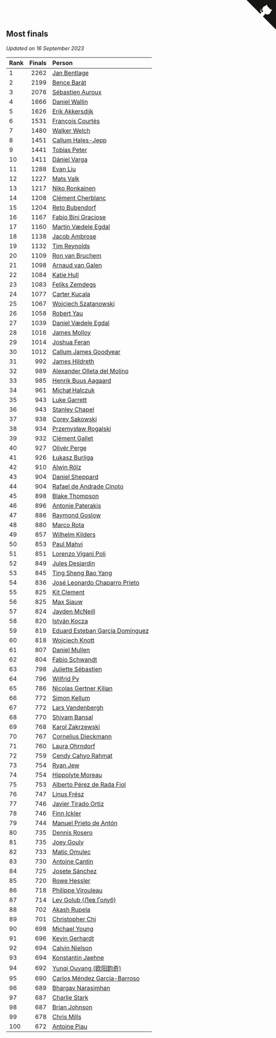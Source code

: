 ## Most finals

*Updated on 16 September 2023*

| Rank | Finals | Person |
| :--- | ---: | :--- |
| 1 | 2262 | [Jan Bentlage](https://www.worldcubeassociation.org/persons/2010BENT01) |
| 2 | 2199 | [Bence Barát](https://www.worldcubeassociation.org/persons/2008BARA01) |
| 3 | 2076 | [Sébastien Auroux](https://www.worldcubeassociation.org/persons/2008AURO01) |
| 4 | 1666 | [Daniel Wallin](https://www.worldcubeassociation.org/persons/2013WALL03) |
| 5 | 1626 | [Erik Akkersdijk](https://www.worldcubeassociation.org/persons/2005AKKE01) |
| 6 | 1531 | [François Courtès](https://www.worldcubeassociation.org/persons/2008COUR01) |
| 7 | 1480 | [Walker Welch](https://www.worldcubeassociation.org/persons/2011WELC01) |
| 8 | 1451 | [Callum Hales-Jepp](https://www.worldcubeassociation.org/persons/2012HALE01) |
| 9 | 1441 | [Tobias Peter](https://www.worldcubeassociation.org/persons/2014PETE03) |
| 10 | 1411 | [Dániel Varga](https://www.worldcubeassociation.org/persons/2008VARG01) |
| 11 | 1288 | [Evan Liu](https://www.worldcubeassociation.org/persons/2009LIUE01) |
| 12 | 1227 | [Mats Valk](https://www.worldcubeassociation.org/persons/2007VALK01) |
| 13 | 1217 | [Niko Ronkainen](https://www.worldcubeassociation.org/persons/2010RONK01) |
| 14 | 1208 | [Clément Cherblanc](https://www.worldcubeassociation.org/persons/2014CHER05) |
| 15 | 1204 | [Reto Bubendorf](https://www.worldcubeassociation.org/persons/2012BUBE01) |
| 16 | 1167 | [Fabio Bini Graciose](https://www.worldcubeassociation.org/persons/2010GRAC02) |
| 17 | 1160 | [Martin Vædele Egdal](https://www.worldcubeassociation.org/persons/2013EGDA02) |
| 18 | 1138 | [Jacob Ambrose](https://www.worldcubeassociation.org/persons/2010AMBR01) |
| 19 | 1132 | [Tim Reynolds](https://www.worldcubeassociation.org/persons/2005REYN01) |
| 20 | 1109 | [Ron van Bruchem](https://www.worldcubeassociation.org/persons/2003BRUC01) |
| 21 | 1098 | [Arnaud van Galen](https://www.worldcubeassociation.org/persons/2006GALE01) |
| 22 | 1084 | [Katie Hull](https://www.worldcubeassociation.org/persons/2010HULL01) |
| 23 | 1083 | [Feliks Zemdegs](https://www.worldcubeassociation.org/persons/2009ZEMD01) |
| 24 | 1077 | [Carter Kucala](https://www.worldcubeassociation.org/persons/2015KUCA01) |
| 25 | 1067 | [Wojciech Szatanowski](https://www.worldcubeassociation.org/persons/2011SZAT01) |
| 26 | 1058 | [Robert Yau](https://www.worldcubeassociation.org/persons/2009YAUR01) |
| 27 | 1039 | [Daniel Vædele Egdal](https://www.worldcubeassociation.org/persons/2013EGDA01) |
| 28 | 1016 | [James Molloy](https://www.worldcubeassociation.org/persons/2011MOLL01) |
| 29 | 1014 | [Joshua Feran](https://www.worldcubeassociation.org/persons/2011FERA01) |
| 30 | 1012 | [Callum James Goodyear](https://www.worldcubeassociation.org/persons/2012GOOD02) |
| 31 | 992 | [James Hildreth](https://www.worldcubeassociation.org/persons/2009HILD01) |
| 32 | 989 | [Alexander Olleta del Molino](https://www.worldcubeassociation.org/persons/2008OLLE01) |
| 33 | 985 | [Henrik Buus Aagaard](https://www.worldcubeassociation.org/persons/2006BUUS01) |
| 34 | 961 | [Michał Halczuk](https://www.worldcubeassociation.org/persons/2006HALC01) |
| 35 | 943 | [Luke Garrett](https://www.worldcubeassociation.org/persons/2017GARR05) |
| 36 | 943 | [Stanley Chapel](https://www.worldcubeassociation.org/persons/2016CHAP04) |
| 37 | 938 | [Corey Sakowski](https://www.worldcubeassociation.org/persons/2011SAKO01) |
| 38 | 934 | [Przemysław Rogalski](https://www.worldcubeassociation.org/persons/2013ROGA02) |
| 39 | 932 | [Clément Gallet](https://www.worldcubeassociation.org/persons/2004GALL02) |
| 40 | 927 | [Olivér Perge](https://www.worldcubeassociation.org/persons/2007PERG01) |
| 41 | 926 | [Łukasz Burliga](https://www.worldcubeassociation.org/persons/2013BURL01) |
| 42 | 910 | [Alwin Rölz](https://www.worldcubeassociation.org/persons/2016ROLZ01) |
| 43 | 904 | [Daniel Sheppard](https://www.worldcubeassociation.org/persons/2009SHEP01) |
| 44 | 904 | [Rafael de Andrade Cinoto](https://www.worldcubeassociation.org/persons/2007CINO01) |
| 45 | 898 | [Blake Thompson](https://www.worldcubeassociation.org/persons/2010THOM03) |
| 46 | 896 | [Antonie Paterakis](https://www.worldcubeassociation.org/persons/2012PATE01) |
| 47 | 886 | [Raymond Goslow](https://www.worldcubeassociation.org/persons/2014GOSL01) |
| 48 | 880 | [Marco Rota](https://www.worldcubeassociation.org/persons/2009ROTA01) |
| 49 | 857 | [Wilhelm Kilders](https://www.worldcubeassociation.org/persons/2010KILD02) |
| 50 | 853 | [Paul Mahvi](https://www.worldcubeassociation.org/persons/2012MAHV01) |
| 51 | 851 | [Lorenzo Vigani Poli](https://www.worldcubeassociation.org/persons/2007POLI01) |
| 52 | 849 | [Jules Desjardin](https://www.worldcubeassociation.org/persons/2010DESJ01) |
| 53 | 845 | [Ting Sheng Bao Yang](https://www.worldcubeassociation.org/persons/2008BAOY01) |
| 54 | 836 | [José Leonardo Chaparro Prieto](https://www.worldcubeassociation.org/persons/2011CHAP01) |
| 55 | 825 | [Kit Clement](https://www.worldcubeassociation.org/persons/2008CLEM01) |
| 56 | 825 | [Max Siauw](https://www.worldcubeassociation.org/persons/2017SIAU02) |
| 57 | 824 | [Jayden McNeill](https://www.worldcubeassociation.org/persons/2012MCNE01) |
| 58 | 820 | [István Kocza](https://www.worldcubeassociation.org/persons/2005KOCZ01) |
| 59 | 819 | [Eduard Esteban García Domínguez](https://www.worldcubeassociation.org/persons/2011EDUA01) |
| 60 | 818 | [Wojciech Knott](https://www.worldcubeassociation.org/persons/2011KNOT01) |
| 61 | 807 | [Daniel Mullen](https://www.worldcubeassociation.org/persons/2016MULL04) |
| 62 | 804 | [Fabio Schwandt](https://www.worldcubeassociation.org/persons/2014SCHW02) |
| 63 | 798 | [Juliette Sébastien](https://www.worldcubeassociation.org/persons/2014SEBA01) |
| 64 | 796 | [Wilfrid Py](https://www.worldcubeassociation.org/persons/2016PYWI01) |
| 65 | 786 | [Nicolas Gertner Kilian](https://www.worldcubeassociation.org/persons/2013GERT01) |
| 66 | 772 | [Simon Kellum](https://www.worldcubeassociation.org/persons/2016KELL12) |
| 67 | 772 | [Lars Vandenbergh](https://www.worldcubeassociation.org/persons/2003VAND01) |
| 68 | 770 | [Shivam Bansal](https://www.worldcubeassociation.org/persons/2011BANS02) |
| 69 | 768 | [Karol Zakrzewski](https://www.worldcubeassociation.org/persons/2014ZAKR01) |
| 70 | 767 | [Cornelius Dieckmann](https://www.worldcubeassociation.org/persons/2009DIEC01) |
| 71 | 760 | [Laura Ohrndorf](https://www.worldcubeassociation.org/persons/2009OHRN01) |
| 72 | 759 | [Cendy Cahyo Rahmat](https://www.worldcubeassociation.org/persons/2010RAHM02) |
| 73 | 754 | [Ryan Jew](https://www.worldcubeassociation.org/persons/2008JEWR01) |
| 74 | 754 | [Hippolyte Moreau](https://www.worldcubeassociation.org/persons/2008MORE02) |
| 75 | 753 | [Alberto Pérez de Rada Fiol](https://www.worldcubeassociation.org/persons/2011FIOL01) |
| 76 | 747 | [Linus Frész](https://www.worldcubeassociation.org/persons/2011FRES01) |
| 77 | 746 | [Javier Tirado Ortiz](https://www.worldcubeassociation.org/persons/2009TIRA01) |
| 78 | 746 | [Finn Ickler](https://www.worldcubeassociation.org/persons/2012ICKL01) |
| 79 | 744 | [Manuel Prieto de Antón](https://www.worldcubeassociation.org/persons/2015ANTO04) |
| 80 | 735 | [Dennis Rosero](https://www.worldcubeassociation.org/persons/2010ROSE03) |
| 81 | 735 | [Joey Gouly](https://www.worldcubeassociation.org/persons/2007GOUL01) |
| 82 | 733 | [Matic Omulec](https://www.worldcubeassociation.org/persons/2010OMUL02) |
| 83 | 730 | [Antoine Cantin](https://www.worldcubeassociation.org/persons/2010CANT02) |
| 84 | 725 | [Josete Sánchez](https://www.worldcubeassociation.org/persons/2015SANC18) |
| 85 | 720 | [Rowe Hessler](https://www.worldcubeassociation.org/persons/2007HESS01) |
| 86 | 718 | [Philippe Virouleau](https://www.worldcubeassociation.org/persons/2008VIRO01) |
| 87 | 714 | [Lev Golub (Лев Голуб)](https://www.worldcubeassociation.org/persons/2014HOLU01) |
| 88 | 702 | [Akash Rupela](https://www.worldcubeassociation.org/persons/2012RUPE01) |
| 89 | 701 | [Christopher Chi](https://www.worldcubeassociation.org/persons/2014CHIC01) |
| 90 | 698 | [Michael Young](https://www.worldcubeassociation.org/persons/2008YOUN02) |
| 91 | 696 | [Kevin Gerhardt](https://www.worldcubeassociation.org/persons/2013GERH01) |
| 92 | 694 | [Calvin Nielson](https://www.worldcubeassociation.org/persons/2014NIEL03) |
| 93 | 694 | [Konstantin Jaehne](https://www.worldcubeassociation.org/persons/2015JAEH01) |
| 94 | 692 | [Yunqi Ouyang (欧阳韵奇)](https://www.worldcubeassociation.org/persons/2007YUNQ01) |
| 95 | 690 | [Carlos Méndez García-Barroso](https://www.worldcubeassociation.org/persons/2010GARC02) |
| 96 | 689 | [Bhargav Narasimhan](https://www.worldcubeassociation.org/persons/2011NARA02) |
| 97 | 687 | [Charlie Stark](https://www.worldcubeassociation.org/persons/2014STAR05) |
| 98 | 687 | [Brian Johnson](https://www.worldcubeassociation.org/persons/2013JOHN10) |
| 99 | 678 | [Chris Mills](https://www.worldcubeassociation.org/persons/2014MILL04) |
| 100 | 672 | [Antoine Piau](https://www.worldcubeassociation.org/persons/2008PIAU01) |


<a href="https://github.com/JustinTimeCuber/wca_statistics" class="github-corner" aria-label="View source on Github"><svg width="80" height="80" viewBox="0 0 250 250" style="fill:#151513; color:#fff; position: absolute; top: 0; border: 0; right: 0;" aria-hidden="true"><path d="M0,0 L115,115 L130,115 L142,142 L250,250 L250,0 Z"></path><path d="M128.3,109.0 C113.8,99.7 119.0,89.6 119.0,89.6 C122.0,82.7 120.5,78.6 120.5,78.6 C119.2,72.0 123.4,76.3 123.4,76.3 C127.3,80.9 125.5,87.3 125.5,87.3 C122.9,97.6 130.6,101.9 134.4,103.2" fill="currentColor" style="transform-origin: 130px 106px;" class="octo-arm"></path><path d="M115.0,115.0 C114.9,115.1 118.7,116.5 119.8,115.4 L133.7,101.6 C136.9,99.2 139.9,98.4 142.2,98.6 C133.8,88.0 127.5,74.4 143.8,58.0 C148.5,53.4 154.0,51.2 159.7,51.0 C160.3,49.4 163.2,43.6 171.4,40.1 C171.4,40.1 176.1,42.5 178.8,56.2 C183.1,58.6 187.2,61.8 190.9,65.4 C194.5,69.0 197.7,73.2 200.1,77.6 C213.8,80.2 216.3,84.9 216.3,84.9 C212.7,93.1 206.9,96.0 205.4,96.6 C205.1,102.4 203.0,107.8 198.3,112.5 C181.9,128.9 168.3,122.5 157.7,114.1 C157.9,116.9 156.7,120.9 152.7,124.9 L141.0,136.5 C139.8,137.7 141.6,141.9 141.8,141.8 Z" fill="currentColor" class="octo-body"></path></svg></a><style>.github-corner:hover .octo-arm{animation:octocat-wave 560ms ease-in-out}@keyframes octocat-wave{0%,100%{transform:rotate(0)}20%,60%{transform:rotate(-25deg)}40%,80%{transform:rotate(10deg)}}@media (max-width:500px){.github-corner:hover .octo-arm{animation:none}.github-corner .octo-arm{animation:octocat-wave 560ms ease-in-out}}</style>
